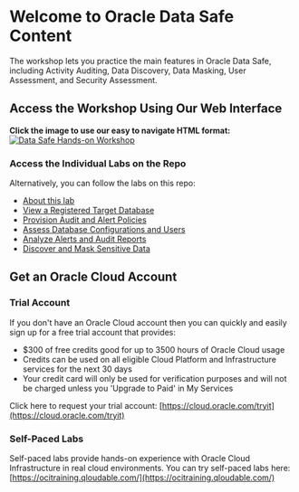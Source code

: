 # Welcome to Oracle Data Safe Content
The workshop lets you practice the main features in Oracle Data Safe, including Activity Auditing, Data Discovery, Data Masking, User Assessment, and Security Assessment.

## Access the Workshop Using Our Web Interface
**Click the image to use our easy to navigate HTML format:**
[![Data Safe Hands-on Workshop](./images/data-safe-hol.png " ")](https://oracle.github.io/learning-library/data-management-library/security/data-safe/workshop)

### Access the Individual Labs on the Repo
Alternatively, you can follow the labs on this repo:
- [About this lab](./workshop/about-this-lab/about-this-lab.md)
- [View a Registered Target Database](./workshop/view-registered-target-db/view-registered-target-db.md)
- [Provision Audit and Alert Policies](./workshop/provision-audit-alert-policies/provision-audit-alert-policies.md)
- [Assess Database Configurations and Users](./workshop/assess-db-config-users/assess-db-config-users.md)
- [Analyze Alerts and Audit Reports](./workshop/analyze-alerts-audit-reports/analyze-alerts-audit-reports.md)
- [Discover and Mask Sensitive Data](./workshop/discover-mask-data/discover-mask-data.md)

## Get an Oracle Cloud Account

### Trial Account
If you don't have an Oracle Cloud account then you can quickly and easily sign up for a free trial account that provides:
- $300 of free credits good for up to 3500 hours of Oracle Cloud usage
- Credits can be used on all eligible Cloud Platform and Infrastructure services for the next 30 days
- Your credit card will only be used for verification purposes and will not be charged unless you 'Upgrade to Paid' in My Services

Click here to request your trial account: [https://cloud.oracle.com/tryit](https://cloud.oracle.com/tryit)

### Self-Paced Labs
Self-paced labs provide hands-on experience with Oracle Cloud Infrastructure in real cloud environments. You can try self-paced labs here: [https://ocitraining.qloudable.com/](https://ocitraining.qloudable.com/)
